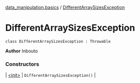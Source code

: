 [data_manipulation.basics](../index.md) / [DifferentArraySizesException](.)

# DifferentArraySizesException

`class DifferentArraySizesException : Throwable`

**Author**
Inbouto

### Constructors

| [&lt;init&gt;](-init-.md) | `DifferentArraySizesException()` |

